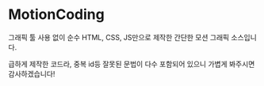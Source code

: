 # MotionCoding

그래픽 툴 사용 없이 순수 HTML, CSS, JS만으로 제작한 간단한 모션 그래픽 소스입니다.

급하게 제작한 코드라, 중복 id등 잘못된 문법이 다수 포함되어 있으니 가볍게 봐주시면 감사하겠습니다!
